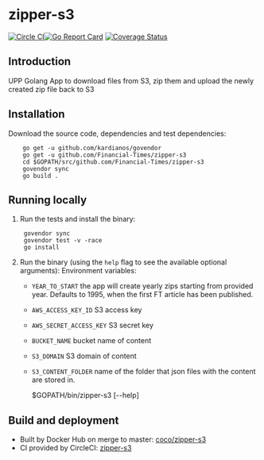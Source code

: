 # zipper-s3
[![Circle CI](https://circleci.com/gh/Financial-Times/zipper-s3/tree/master.png?style=shield)](https://circleci.com/gh/Financial-Times/zipper-s3/tree/master)[![Go Report Card](https://goreportcard.com/badge/github.com/Financial-Times/zipper-s3)](https://goreportcard.com/report/github.com/Financial-Times/zipper-s3) [![Coverage Status](https://coveralls.io/repos/github/Financial-Times/zipper-s3/badge.svg)](https://coveralls.io/github/Financial-Times/zipper-s3)
## Introduction

UPP Golang App to download files from S3, zip them and upload the newly created zip file back to S3

## Installation

Download the source code, dependencies and test dependencies:

        go get -u github.com/kardianos/govendor
        go get -u github.com/Financial-Times/zipper-s3
        cd $GOPATH/src/github.com/Financial-Times/zipper-s3
        govendor sync
        go build .

## Running locally

1. Run the tests and install the binary:

        govendor sync
        govendor test -v -race
        go install

2. Run the binary (using the `help` flag to see the available optional arguments):
    Environment variables:
    - `YEAR_TO_START` the app will create yearly zips starting from provided year. Defaults to 1995, when the first FT article has been published. 
    - `AWS_ACCESS_KEY_ID` S3 access key
    - `AWS_SECRET_ACCESS_KEY` S3 secret key
    - `BUCKET_NAME` bucket name of content
    - `S3_DOMAIN` S3 domain of content
    - `S3_CONTENT_FOLDER` name of the folder that json files with the content are stored in.

        $GOPATH/bin/zipper-s3 [--help]
        


## Build and deployment

* Built by Docker Hub on merge to master: [coco/zipper-s3](https://hub.docker.com/r/coco/zipper-s3/)
* CI provided by CircleCI: [zipper-s3](https://circleci.com/gh/Financial-Times/zipper-s3)
